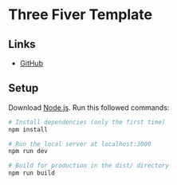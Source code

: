 # Three Fiver Template

## Links

-   [GitHub](https://react-next-three-fiber-template.vercel.app/)
<!-- - [Live](https://my-room-in-3d.vercel.app) -->

## Setup

Download [Node.js](https://nodejs.org/en/download/).
Run this followed commands:

```bash
# Install dependencies (only the first time)
npm install

# Run the local server at localhost:3000
npm run dev

# Build for production in the dist/ directory
npm run build
```
